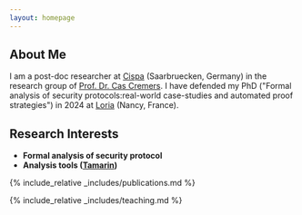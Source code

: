 ```yaml
---
layout: homepage
---
```


## About Me

I am a post-doc researcher at [Cispa](https://cispa.de/en) (Saarbruecken, Germany) in the research group of [Prof. Dr. Cas Cremers](https://people.cispa.io/cas.cremers/). I have defended my PhD ("Formal analysis of security protocols:real-world case-studies and automated proof strategies") in 2024 at [Loria](https://www.loria.fr/fr/) (Nancy, France).

## Research Interests

- **Formal analysis of security protocol**
- **Analysis tools ([Tamarin](https://tamarin-prover.com/))** 

<!---## News

- **[Feb. 2020]** Our paper about incremental learning is accepted to CVPR 2020.
- **[Feb. 2020]** We will host the ACM Multimedia Asia 2020 conference in Singapore!
- **[Sept. 2019]** Our paper about few-shot learning is accepted to NeurIPS 2019.
- **[Mar. 2019]** Our paper about few-shot learning is accepted to CVPR 2019.--->

{% include_relative _includes/publications.md %}
<!---{% include_relative _includes/services.md %}--->

{% include_relative _includes/teaching.md %}
